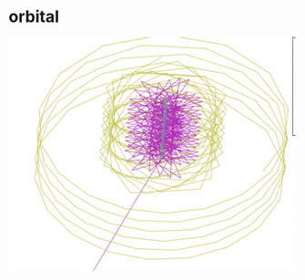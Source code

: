# orbital

![Orbital_Mess](https://github.com/matthewh806/orbital/blob/master/img/orbital_mess.png)
